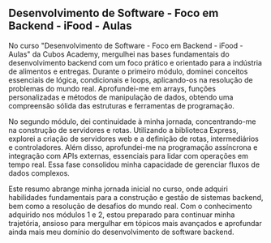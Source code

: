 ## Desenvolvimento de Software - Foco em Backend - iFood - Aulas

No curso "Desenvolvimento de Software - Foco em Backend - iFood - Aulas" da Cubos Academy, mergulhei nas bases fundamentais do desenvolvimento backend com um foco prático e orientado para a indústria de alimentos e entregas. Durante o primeiro módulo, dominei conceitos essenciais de lógica, condicionais e loops, aplicando-os na resolução de problemas do mundo real. Aprofundei-me em arrays, funções personalizadas e métodos de manipulação de dados, obtendo uma compreensão sólida das estruturas e ferramentas de programação.

No segundo módulo, dei continuidade à minha jornada, concentrando-me na construção de servidores e rotas. Utilizando a biblioteca Express, explorei a criação de servidores web e a definição de rotas, intermediários e controladores. Além disso, aprofundei-me na programação assíncrona e integração com APIs externas, essenciais para lidar com operações em tempo real. Essa fase consolidou minha capacidade de gerenciar fluxos de dados complexos.

Este resumo abrange minha jornada inicial no curso, onde adquiri habilidades fundamentais para a construção e gestão de sistemas backend, bem como a resolução de desafios do mundo real. Com o conhecimento adquirido nos módulos 1 e 2, estou preparado para continuar minha trajetória, ansioso para mergulhar em tópicos mais avançados e aprofundar ainda mais meu domínio do desenvolvimento de software backend.